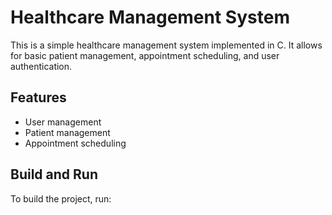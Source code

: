# Healthcare Management System

This is a simple healthcare management system implemented in C. It allows for basic patient management, appointment scheduling, and user authentication.

## Features

- User management
- Patient management
- Appointment scheduling

## Build and Run

To build the project, run:
